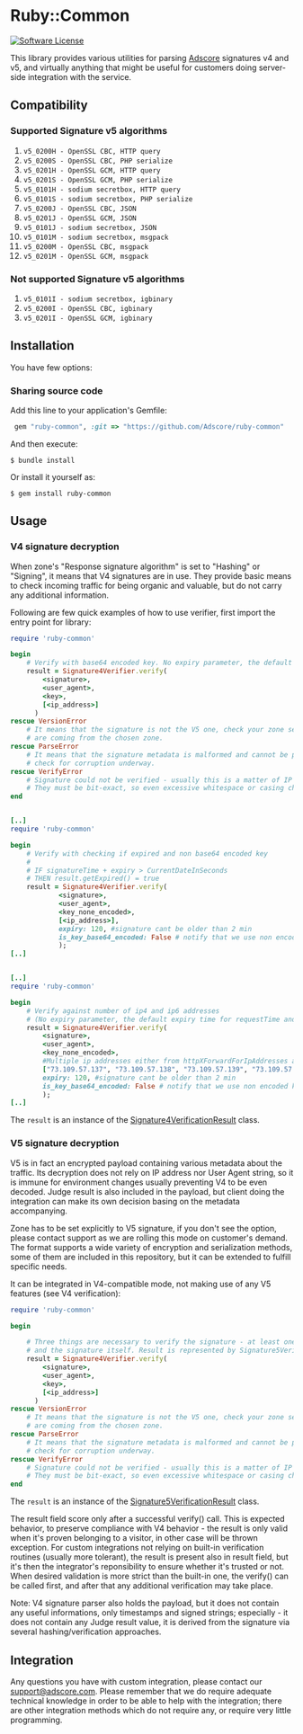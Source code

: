 # Ruby::Common

[![Software License](https://img.shields.io/badge/license-MIT-brightgreen.svg?style=flat-square)](LICENSE.md)

This library provides various utilities for parsing [Adscore](https://adscore.com) signatures v4 and v5,
and virtually anything that might be useful for customers doing server-side
integration with the service.

## Compatibility

### Supported Signature v5 algorithms
1. `v5_0200H - OpenSSL CBC, HTTP query`
2. `v5_0200S - OpenSSL CBC, PHP serialize`
3. `v5_0201H - OpenSSL GCM, HTTP query`
4. `v5_0201S - OpenSSL GCM, PHP serialize`
5. `v5_0101H - sodium secretbox, HTTP query`
6. `v5_0101S - sodium secretbox, PHP serialize`
7. `v5_0200J - OpenSSL CBC, JSON`
8. `v5_0201J - OpenSSL GCM, JSON`
9. `v5_0101J - sodium secretbox, JSON`
10. `v5_0101M - sodium secretbox, msgpack`
11. `v5_0200M - OpenSSL CBC, msgpack`
12. `v5_0201M - OpenSSL GCM, msgpack`

### Not supported Signature v5 algorithms

1. `v5_0101I - sodium secretbox, igbinary`
2. `v5_0200I - OpenSSL CBC, igbinary`
3. `v5_0201I - OpenSSL GCM, igbinary`

## Installation

You have few options:

### Sharing source code

Add this line to your application's Gemfile:
```ruby
 gem "ruby-common", :git => "https://github.com/Adscore/ruby-common"
```

And then execute:

    $ bundle install

Or install it yourself as:

    $ gem install ruby-common

## Usage

### V4 signature decryption

When zone's "Response signature algorithm" is set to "Hashing" or "Signing", it means that V4 signatures are in use. They provide basic means to check incoming traffic for being organic and valuable, but do not carry any additional information.

Following are few quick examples of how to use verifier, first import the entry point for library:



```ruby
require 'ruby-common'

begin
    # Verify with base64 encoded key. No expiry parameter, the default expiry time for requestTime and signatureTime is 60s
    result = Signature4Verifier.verify(
        <signature>,
        <user_agent>,
        <key>,
        [<ip_address>] 
      )
rescue VersionError
    # It means that the signature is not the V5 one, check your zone settings and ensure the signatures 
    # are coming from the chosen zone. 
rescue ParseError
    # It means that the signature metadata is malformed and cannot be parsed, or contains invalid data, 
    # check for corruption underway.
rescue VerifyError
    # Signature could not be verified - usually this is a matter of IP / user agent mismatch (or spoofing). 
    # They must be bit-exact, so even excessive whitespace or casing change can trigger the problem.
end


[..]
require 'ruby-common'

begin
    # Verify with checking if expired and non base64 encoded key
    #
    # IF signatureTime + expiry > CurrentDateInSeconds
    # THEN result.getExpired() = true
    result = Signature4Verifier.verify(
            <signature>,
            <user_agent>,
            <key_none_encoded>,
            [<ip_address>],
            expiry: 120, #signature cant be older than 2 min
            is_key_base64_encoded: False # notify that we use non encoded key
            );
[..]


[..]
require 'ruby-common'

begin
    # Verify against number of ip4 and ip6 addresses
    # (No expiry parameter, the default expiry time for requestTime and signatureTime is 120s)
    result = Signature4Verifier.verify(
        <signature>,
        <user_agent>,
        <key_none_encoded>,
        #Multiple ip addresses either from httpXForwardForIpAddresses and remoteIpAddresses header
        ["73.109.57.137", "73.109.57.138", "73.109.57.139", "73.109.57.140", "0:0:0:0:0:ffff:4d73:55d3", "0:0:0:0:0:fffff:4d73:55d4", "0:0:0:0:0:fffff:4d73:55d5", "0:0:0:0:0:fffff:4d73:55d6"], 
        expiry: 120, #signature cant be older than 2 min
        is_key_base64_encoded: False # notify that we use non encoded key
        );
[..]

```
The `result` is an instance of the [Signature4VerificationResult](lib/ruby-common/v4/Signature4VerificationResult.rb) class.



### V5 signature decryption

V5 is in fact an encrypted payload containing various metadata about the traffic. Its decryption does not rely on IP address 
nor User Agent string, so it is immune for environment changes usually preventing V4 to be even decoded. Judge result is also 
included in the payload, but client doing the integration can make its own decision basing on the metadata accompanying.

Zone has to be set explicitly to V5 signature, if you don't see the option, please contact support as we are rolling this 
mode on customer's demand. The format supports a wide variety of encryption and serialization methods, some of them are included 
in this repository, but it can be extended to fulfill specific needs.

It can be integrated in V4-compatible mode, not making use of any V5 features (see V4 verification):




```ruby
require 'ruby-common'

begin

    # Three things are necessary to verify the signature - at least one IP address in array, User Agent string 
    # and the signature itself. Result is represented by Signature5VerificationResult class.
    result = Signature4Verifier.verify(
        <signature>,
        <user_agent>,
        <key>,
        [<ip_address>] 
      )
rescue VersionError
    # It means that the signature is not the V5 one, check your zone settings and ensure the signatures 
    # are coming from the chosen zone. 
rescue ParseError
    # It means that the signature metadata is malformed and cannot be parsed, or contains invalid data, 
    # check for corruption underway.
rescue VerifyError
    # Signature could not be verified - usually this is a matter of IP / user agent mismatch (or spoofing). 
    # They must be bit-exact, so even excessive whitespace or casing change can trigger the problem.
end
```
The `result` is an instance of the [Signature5VerificationResult](lib/ruby-common/v5/Signature5VerificationResult.rb) class.

The result field score only after a successful verify() call. This is expected behavior, to preserve compliance with V4 behavior - the result is only valid when it's proven belonging to a visitor, in other case will be thrown exception. For custom integrations not relying on built-in verification routines (usually more tolerant), the result is present also in result field, but it's then the integrator's reponsibility to ensure whether it's trusted or not. When desired validation is more strict than the built-in one, the verify() can be called first, and after that any additional verification may take place. 

Note: V4 signature parser also holds the payload, but it does not contain any useful informations, only timestamps and signed strings; especially - it does not contain any Judge result value, it is derived from the signature via several hashing/verification approaches.


## Integration

Any questions you have with custom integration, please contact our support@adscore.com. Please remember that we do
require adequate technical knowledge in order to be able to help with the integration; there are other integration
methods which do not require any, or require very little programming.